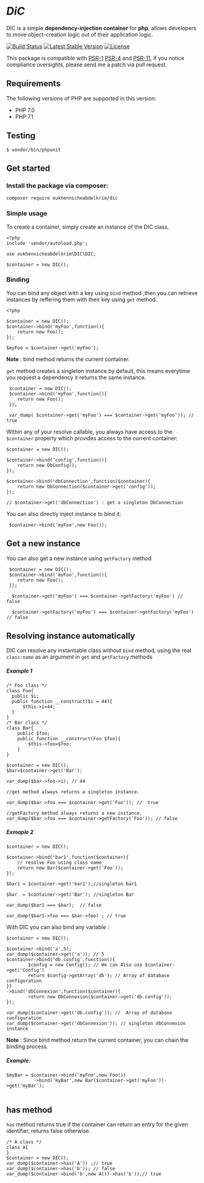 ﻿# _**﻿DiC**_ 

DIC is a simple **dependency-injection container** for **php**, allows developers to move object-creation logic out of their application logic.

[![Build Status](https://travis-ci.org/oukhennicheabdelkrim/DIC.svg?branch=master)](https://travis-ci.org/oukhennicheabdelkrim/DIC)
[![Latest Stable Version](https://poser.pugx.org/oukhennicheabdelkrim/dic/v/stable)](https://packagist.org/packages/oukhennicheabdelkrim/dic)
[![License](https://poser.pugx.org/oukhennicheabdelkrim/dic/license)](https://packagist.org/packages/oukhennicheabdelkrim/dic)

This package is compatible with 
[PSR-1](https://www.php-fig.org/psr/psr-1)
[PSR-4](https://www.php-fig.org/psr/psr-4) and
[PSR-11](https://www.php-fig.org/psr/psr-11), if you notice compliance oversights, please send me a patch via pull request.
## Requirements

The following versions of PHP are supported in this version:

- PHP 7.0
- PHP 7.1

## Testing    

```
$ vendor/bin/phpunit
```
## Get started 

### Install the package via composer:

```
composer require oukhennicheabdelkrim/dic
````
### Simple usage 
To create a container, simply create an instance of the DIC class.

```
<?php
include 'vendor/autoload.php';

use oukhennicheabdelkrim\DIC\DIC;

$container = new DIC();

````
### Binding


You can bind any object with a key using ```bind``` method ,then you can retrieve instances by reffering them with their key using ```get``` method.
```
<?php

$container = new DIC();
$container->bind('myFoo',function(){
    return new Foo();
});

$myFoo = $container->get('myFoo');

````
**Note** : bind method returns the current container.

````get```` method creates a singleton instance by default, this means everytime you request a dependency it returns the same instance.

````
 $container = new DIC();
 $container->bind('myFoo',function(){
    return new Foo();
 });
  
 var_dump( $container->get('myFoo') === $container->get('myFoo')); //  true
````

Within any of your resolve callable, you always have access to the ```$container``` property which provides access to the current container:

```
$container = new DIC();

$container->bind('config',function(){
    return new DbConfig();
});

$container->bind('dbConnection',function($container){
    return new DbConnection($container->get('config'));
});

// $container->get('dbConnection') : get a singleton DbConnection

`````


You can also directly inject instance to bind it:

```
 $container->bind('myFoo',new Foo());
```

## Get a new instance 
You can also get a new instance using ```getFactory``` method
```
 $container = new DIC();
 $container->bind('myFoo',function(){
    return new Foo();
 });
 
  $container->get('myFoo') === $container->getFactory('myFoo') //  false
   
  $container->getFactory('myFoo') === $container->getFactory('myFoo') // false

```
## Resolving instance automatically

DIC can resolve any instantiable class without ```bind``` method, using the real ```class:name``` as an argument in ```get``` and ```getFactory``` methods

##### Example 1
```
/* Foo class */
class Foo{
  public $i;
  public function __construct($i = 44){
      $this->i=44;
  }
}
/* Bar class */
class Bar{
    public $foo;
    public function __construct(Foo $foo){
        $this->foo=$foo;
    }
}

$container = new DIC();
$bar=$container->get('Bar');

var_dump($bar->foo->i); // 44

//get method always returns a singleton instance.

var_dump($bar->foo === $container->get('Foo')); //  true

//getFactory method always returns a new instance.
var_dump($bar->foo === $container->getFactory('Foo')); // false

```
##### Exmaple 2
```
$container = new DIC();

$container->bind('bar1',function($container){
    // resolve Foo using class name
    return new Bar($container->get('Foo'));
});

$bar1 = $container->get('bar1');//singleton bar1

$bar  = $container->get('Bar'); //singleton Bar

var_dump($bar1 === $bar);  // false

var_dump($bar1->foo === $bar->foo) ; // true

```

With DIC you can also bind any variable : 

```
$container = new DIC();

$container->bind('a',5);
var_dump($container->get('a')); // 5
$container->bind('db.config',function(){
        $config = new Config(); // We can Also use $container->get('Config')
        return $config->getArray('db'); // Array of database configuration
})
->bind('dbConnexion',function($container){
        return new DbConnexion($container->get('db.config'));
});

var_dump($container->get('db.config')); //  Array of database configuration
var_dump($container->get('dbConnexion')); // singleton dbConnexion instance

```
**Note** : Since bind method return the current container, you can chain the binding process.

##### Example:
```
$myBar = $container->bind('myFoo',new Foo())
          ->bind('myBar',new Bar($container->get('myFoo'))->get('myBar');          
            
```

## has method

```has``` method returns true if the container can return an entry for the given identifier, returns false otherwise.
```
/* A class */
class A{
}
$container = new DIC();
var_dump($container->has('A')) ;// true
var_dump($container->has('b')); // false
var_dump($container->bind('b',new A())->has('b'));// true

```

